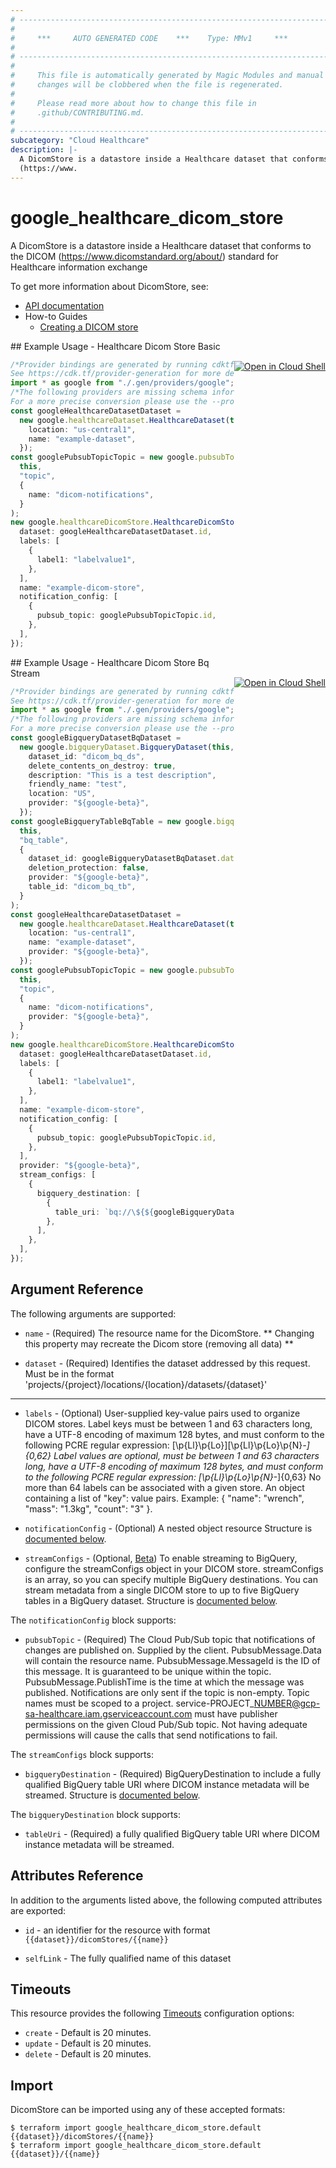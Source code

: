 ```yaml
---
# ----------------------------------------------------------------------------
#
#     ***     AUTO GENERATED CODE    ***    Type: MMv1     ***
#
# ----------------------------------------------------------------------------
#
#     This file is automatically generated by Magic Modules and manual
#     changes will be clobbered when the file is regenerated.
#
#     Please read more about how to change this file in
#     .github/CONTRIBUTING.md.
#
# ----------------------------------------------------------------------------
subcategory: "Cloud Healthcare"
description: |-
  A DicomStore is a datastore inside a Healthcare dataset that conforms to the DICOM
  (https://www.
---
```


# google\_healthcare\_dicom\_store

A DicomStore is a datastore inside a Healthcare dataset that conforms to the DICOM
(https://www.dicomstandard.org/about/) standard for Healthcare information exchange

To get more information about DicomStore, see:

* [API documentation](https://cloud.google.com/healthcare/docs/reference/rest/v1/projects.locations.datasets.dicomStores)
* How-to Guides
  * [Creating a DICOM store](https://cloud.google.com/healthcare/docs/how-tos/dicom)

<div class = "oics-button" style="float: right; margin: 0 0 -15px">
  <a href="https://console.cloud.google.com/cloudshell/open?cloudshell_git_repo=https%3A%2F%2Fgithub.com%2Fterraform-google-modules%2Fdocs-examples.git&cloudshell_working_dir=healthcare_dicom_store_basic&cloudshell_image=gcr.io%2Fgraphite-cloud-shell-images%2Fterraform%3Alatest&open_in_editor=main.tf&cloudshell_print=.%2Fmotd&cloudshell_tutorial=.%2Ftutorial.md" target="_blank">
    <img alt="Open in Cloud Shell" src="//gstatic.com/cloudssh/images/open-btn.svg" style="max-height: 44px; margin: 32px auto; max-width: 100%;">
  </a>
</div>
## Example Usage - Healthcare Dicom Store Basic

```typescript
/*Provider bindings are generated by running cdktf get.
See https://cdk.tf/provider-generation for more details.*/
import * as google from "./.gen/providers/google";
/*The following providers are missing schema information and might need manual adjustments to synthesize correctly: google.
For a more precise conversion please use the --provider flag in convert.*/
const googleHealthcareDatasetDataset =
  new google.healthcareDataset.HealthcareDataset(this, "dataset", {
    location: "us-central1",
    name: "example-dataset",
  });
const googlePubsubTopicTopic = new google.pubsubTopic.PubsubTopic(
  this,
  "topic",
  {
    name: "dicom-notifications",
  }
);
new google.healthcareDicomStore.HealthcareDicomStore(this, "default", {
  dataset: googleHealthcareDatasetDataset.id,
  labels: [
    {
      label1: "labelvalue1",
    },
  ],
  name: "example-dicom-store",
  notification_config: [
    {
      pubsub_topic: googlePubsubTopicTopic.id,
    },
  ],
});

```

<div class = "oics-button" style="float: right; margin: 0 0 -15px">
  <a href="https://console.cloud.google.com/cloudshell/open?cloudshell_git_repo=https%3A%2F%2Fgithub.com%2Fterraform-google-modules%2Fdocs-examples.git&cloudshell_working_dir=healthcare_dicom_store_bq_stream&cloudshell_image=gcr.io%2Fgraphite-cloud-shell-images%2Fterraform%3Alatest&open_in_editor=main.tf&cloudshell_print=.%2Fmotd&cloudshell_tutorial=.%2Ftutorial.md" target="_blank">
    <img alt="Open in Cloud Shell" src="//gstatic.com/cloudssh/images/open-btn.svg" style="max-height: 44px; margin: 32px auto; max-width: 100%;">
  </a>
</div>
## Example Usage - Healthcare Dicom Store Bq Stream

```typescript
/*Provider bindings are generated by running cdktf get.
See https://cdk.tf/provider-generation for more details.*/
import * as google from "./.gen/providers/google";
/*The following providers are missing schema information and might need manual adjustments to synthesize correctly: google.
For a more precise conversion please use the --provider flag in convert.*/
const googleBigqueryDatasetBqDataset =
  new google.bigqueryDataset.BigqueryDataset(this, "bq_dataset", {
    dataset_id: "dicom_bq_ds",
    delete_contents_on_destroy: true,
    description: "This is a test description",
    friendly_name: "test",
    location: "US",
    provider: "${google-beta}",
  });
const googleBigqueryTableBqTable = new google.bigqueryTable.BigqueryTable(
  this,
  "bq_table",
  {
    dataset_id: googleBigqueryDatasetBqDataset.datasetId,
    deletion_protection: false,
    provider: "${google-beta}",
    table_id: "dicom_bq_tb",
  }
);
const googleHealthcareDatasetDataset =
  new google.healthcareDataset.HealthcareDataset(this, "dataset", {
    location: "us-central1",
    name: "example-dataset",
    provider: "${google-beta}",
  });
const googlePubsubTopicTopic = new google.pubsubTopic.PubsubTopic(
  this,
  "topic",
  {
    name: "dicom-notifications",
    provider: "${google-beta}",
  }
);
new google.healthcareDicomStore.HealthcareDicomStore(this, "default", {
  dataset: googleHealthcareDatasetDataset.id,
  labels: [
    {
      label1: "labelvalue1",
    },
  ],
  name: "example-dicom-store",
  notification_config: [
    {
      pubsub_topic: googlePubsubTopicTopic.id,
    },
  ],
  provider: "${google-beta}",
  stream_configs: [
    {
      bigquery_destination: [
        {
          table_uri: `bq://\${${googleBigqueryDatasetBqDataset.project}}.\${${googleBigqueryDatasetBqDataset.datasetId}}.\${${googleBigqueryTableBqTable.tableId}}`,
        },
      ],
    },
  ],
});

```

## Argument Reference

The following arguments are supported:

*   `name` -
    (Required)
    The resource name for the DicomStore.
    \*\* Changing this property may recreate the Dicom store (removing all data) \*\*

*   `dataset` -
    (Required)
    Identifies the dataset addressed by this request. Must be in the format
    'projects/{project}/locations/{location}/datasets/{dataset}'

***

*   `labels` -
    (Optional)
    User-supplied key-value pairs used to organize DICOM stores.
    Label keys must be between 1 and 63 characters long, have a UTF-8 encoding of maximum 128 bytes, and must
    conform to the following PCRE regular expression: \[\p{Ll}\p{Lo}]\[\p{Ll}\p{Lo}\p{N}*-]{0,62}
    Label values are optional, must be between 1 and 63 characters long, have a UTF-8 encoding of maximum 128
    bytes, and must conform to the following PCRE regular expression: \[\p{Ll}\p{Lo}\p{N}*-]{0,63}
    No more than 64 labels can be associated with a given store.
    An object containing a list of "key": value pairs.
    Example: { "name": "wrench", "mass": "1.3kg", "count": "3" }.

*   `notificationConfig` -
    (Optional)
    A nested object resource
    Structure is [documented below](#nested_notification_config).

*   `streamConfigs` -
    (Optional, [Beta](https://terraform.io/docs/providers/google/guides/provider_versions.html))
    To enable streaming to BigQuery, configure the streamConfigs object in your DICOM store.
    streamConfigs is an array, so you can specify multiple BigQuery destinations. You can stream metadata from a single DICOM store to up to five BigQuery tables in a BigQuery dataset.
    Structure is [documented below](#nested_stream_configs).

<a name="nested_notification_config"></a>The `notificationConfig` block supports:

* `pubsubTopic` -
  (Required)
  The Cloud Pub/Sub topic that notifications of changes are published on. Supplied by the client.
  PubsubMessage.Data will contain the resource name. PubsubMessage.MessageId is the ID of this message.
  It is guaranteed to be unique within the topic. PubsubMessage.PublishTime is the time at which the message
  was published. Notifications are only sent if the topic is non-empty. Topic names must be scoped to a
  project. service-PROJECT\_NUMBER@gcp-sa-healthcare.iam.gserviceaccount.com must have publisher permissions on the given
  Cloud Pub/Sub topic. Not having adequate permissions will cause the calls that send notifications to fail.

<a name="nested_stream_configs"></a>The `streamConfigs` block supports:

* `bigqueryDestination` -
  (Required)
  BigQueryDestination to include a fully qualified BigQuery table URI where DICOM instance metadata will be streamed.
  Structure is [documented below](#nested_bigquery_destination).

<a name="nested_bigquery_destination"></a>The `bigqueryDestination` block supports:

* `tableUri` -
  (Required)
  a fully qualified BigQuery table URI where DICOM instance metadata will be streamed.

## Attributes Reference

In addition to the arguments listed above, the following computed attributes are exported:

*   `id` - an identifier for the resource with format `{{dataset}}/dicomStores/{{name}}`

*   `selfLink` -
    The fully qualified name of this dataset

## Timeouts

This resource provides the following
[Timeouts](https://developer.hashicorp.com/terraform/plugin/sdkv2/resources/retries-and-customizable-timeouts) configuration options:

* `create` - Default is 20 minutes.
* `update` - Default is 20 minutes.
* `delete` - Default is 20 minutes.

## Import

DicomStore can be imported using any of these accepted formats:

```console
$ terraform import google_healthcare_dicom_store.default {{dataset}}/dicomStores/{{name}}
$ terraform import google_healthcare_dicom_store.default {{dataset}}/{{name}}
```
